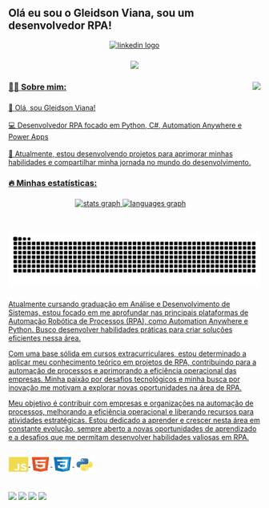 ## Olá eu sou o Gleidson Viana, sou um desenvolvedor RPA!

<div align="center">
  <a href="https://www.linkedin.com/in/gleidson-viana/" target="_blank">
    <img src="https://img.shields.io/static/v1?message=LinkedIn&logo=linkedin&label=&color=0077B5&logoColor=white&labelColor=&style=for-the-badge" height="25" alt="linkedin logo"  />
</div>

###

<div align="center">
  <img src="https://visitor-badge.laobi.icu/badge?page_id=danielsmar.danielsmar&"  />
</div>

###

<img align="right" height="300" src="https://camo.githubusercontent.com/1c9c5bce1462bbacec2be1eed40c131e5c5aa71e18a15a22d106721a49685b56/68747470733a2f2f632e74656e6f722e636f6d2f5f52594b3041653458616b41414141692f766962696e672d636f6f6c2d646f67732e676966"  />

###

<h3 align="left">👩‍💻  Sobre mim:</h3>

###

<p align="left">👋 Olá, sou Gleidson Viana!<br><br>💻 Desenvolvedor RPA focado em Python, C#, Automation Anywhere e Power Apps<br><br>🚀 Atualmente, estou desenvolvendo projetos para aprimorar minhas habilidades e compartilhar minha jornada no mundo do desenvolvimento.</p>

###



###

<h3 align="left">🔥   Minhas estatísticas:</h3>

###

<div align="center">
  <img src="https://github-readme-stats.vercel.app/api?username=danielsmar&hide_title=false&hide_rank=false&show_icons=true&include_all_commits=true&count_private=true&disable_animations=false&theme=dark&locale=pt-br&hide_border=true&order=1" height="230" alt="stats graph"  />
  <img src="https://github-readme-stats.vercel.app/api/top-langs?username=danielsmar&locale=pt-br&hide_title=false&layout=compact&card_width=320&langs_count=5&theme=dark&hide_border=true&order=2" height="230" alt="languages graph"  />
</div>

###

<img src="https://raw.githubusercontent.com/danielsmar/danielsmar/output/snake.svg" alt="Snake animation" />

###

Atualmente cursando graduação em Análise e Desenvolvimento de Sistemas, estou focado em me aprofundar nas principais plataformas de Automação Robótica de Processos (RPA), como Automation Anywhere e Python. Busco desenvolver habilidades práticas para criar soluções eficientes nessa área.

Com uma base sólida em cursos extracurriculares, estou determinado a aplicar meu conhecimento teórico em projetos de RPA, contribuindo para a automação de processos e aprimorando a eficiência operacional das empresas. Minha paixão por desafios tecnológicos e minha busca por inovação me motivam a explorar novas oportunidades na área de RPA.

Meu objetivo é contribuir com empresas e organizações na automação de processos, melhorando a eficiência operacional e liberando recursos para atividades estratégicas. Estou dedicado a aprender e crescer nesta área em constante evolução, sempre aberto a novas oportunidades de aprendizado e a desafios que me permitam desenvolver habilidades valiosas em RPA.

<div style="display: inline_block"><br>
  <img align="center" alt="Gleidson-Js" height="30" width="40" src="https://raw.githubusercontent.com/devicons/devicon/master/icons/javascript/javascript-plain.svg">
  <img align="center" alt="Gleidson-HTML" height="30" width="40" src="https://raw.githubusercontent.com/devicons/devicon/master/icons/html5/html5-original.svg">
  <img align="center" alt="Gleidson-CSS" height="30" width="40" src="https://raw.githubusercontent.com/devicons/devicon/master/icons/css3/css3-original.svg">
  <img align="center" alt="Gleidson-Python" height="30" width="40" src="https://raw.githubusercontent.com/devicons/devicon/master/icons/python/python-original.svg">
</div>

#

 
<div> 
  <a href="https://www.instagram.com/gleidcruz/" target="_blank"><img src="https://img.shields.io/badge/-Instagram-%23E4405F?style=for-the-badge&logo=instagram&logoColor=white" target="_blank"></a>
 <a href="" target="_blank"><img src="https://img.shields.io/badge/Discord-7289DA?style=for-the-badge&logo=discord&logoColor=white" target="_blank"></a> 
  <a href = "mailto:gleidson.social@outlook.com"><img src="https://img.shields.io/badge/-Gmail-%23333?style=for-the-badge&logo=gmail&logoColor=white" target="_blank"></a>
  <a href="https://www.linkedin.com/in/gleidson-viana/" target="_blank"><img src="https://img.shields.io/badge/-LinkedIn-%230077B5?style=for-the-badge&logo=linkedin&logoColor=white" target="_blank"></a> 
  
</div>
